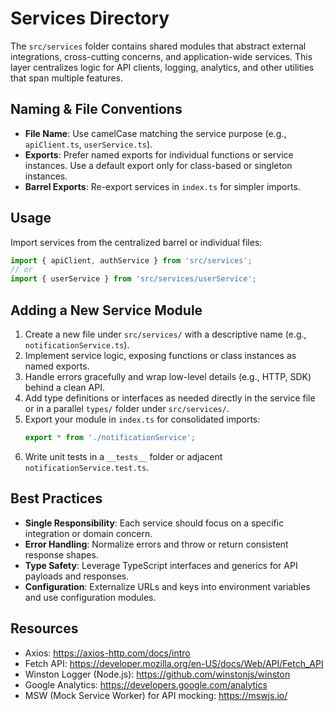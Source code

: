 # Services Directory

The `src/services` folder contains shared modules that abstract external integrations, cross-cutting concerns, and application-wide services. This layer centralizes logic for API clients, logging, analytics, and other utilities that span multiple features.

## Naming & File Conventions

- **File Name**: Use camelCase matching the service purpose (e.g., `apiClient.ts`, `userService.ts`).
- **Exports**: Prefer named exports for individual functions or service instances. Use a default export only for class-based or singleton instances.
- **Barrel Exports**: Re-export services in `index.ts` for simpler imports.

## Usage

Import services from the centralized barrel or individual files:

```ts
import { apiClient, authService } from 'src/services';
// or
import { userService } from 'src/services/userService';
```

## Adding a New Service Module

1. Create a new file under `src/services/` with a descriptive name (e.g., `notificationService.ts`).
2. Implement service logic, exposing functions or class instances as named exports.
3. Handle errors gracefully and wrap low-level details (e.g., HTTP, SDK) behind a clean API.
4. Add type definitions or interfaces as needed directly in the service file or in a parallel `types/` folder under `src/services/`.
5. Export your module in `index.ts` for consolidated imports:
   ```ts
   export * from './notificationService';
   ```
6. Write unit tests in a `__tests__` folder or adjacent `notificationService.test.ts`.

## Best Practices

- **Single Responsibility**: Each service should focus on a specific integration or domain concern.
- **Error Handling**: Normalize errors and throw or return consistent response shapes.
- **Type Safety**: Leverage TypeScript interfaces and generics for API payloads and responses.
- **Configuration**: Externalize URLs and keys into environment variables and use configuration modules.

## Resources

- Axios: https://axios-http.com/docs/intro
- Fetch API: https://developer.mozilla.org/en-US/docs/Web/API/Fetch_API
- Winston Logger (Node.js): https://github.com/winstonjs/winston
- Google Analytics: https://developers.google.com/analytics
- MSW (Mock Service Worker) for API mocking: https://mswjs.io/
